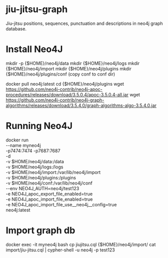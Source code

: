 # jiu-jitsu-graph
Jiu-jitsu positions, sequences, punctuation and descriptions in neo4j graph database.

# Install Neo4J

mkdir -p {$HOME}/neo4j/data
mkdir {$HOME}/neo4j/logs
mkdir {$HOME}/neo4j/import
mkdir {$HOME}/neo4j/plugins
mkdir {$HOME}/neo4j/plugins/conf
(copy conf to conf dir)

docker pull neo4j:latest
cd {$HOME}/neo4j/plugins
wget https://github.com/neo4j-contrib/neo4j-apoc-procedures/releases/download/3.5.0.4/apoc-3.5.0.4-all.jar
wget https://github.com/neo4j-contrib/neo4j-graph-algorithms/releases/download/3.5.4.0/graph-algorithms-algo-3.5.4.0.jar

# Running Neo4J

docker run \
    --name myneo4j \
    -p7474:7474 -p7687:7687 \
    -d \
    -v $HOME/neo4j/data:/data \
    -v $HOME/neo4j/logs:/logs \
    -v $HOME/neo4j/import:/var/lib/neo4j/import \
    -v $HOME/neo4j/plugins:/plugins \
    -v $HOME/neo4j/conf:/var/lib/neo4j/conf \
    --env NEO4J_AUTH=neo4j/test123 \
    -e NEO4J_apoc_export_file_enabled=true \
    -e NEO4J_apoc_import_file_enabled=true \
    -e NEO4J_apoc_import_file_use__neo4j__config=true \
    neo4j:latest

# Import graph db

docker exec -it myneo4j bash
cp jiujitsu.cql {$HOME}/neo4j/import/
cat import/jiu-jitsu.cql | cypher-shell -u neo4j -p test123
